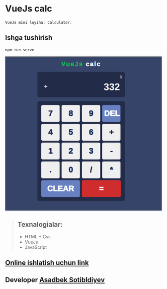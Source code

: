 # VueJs calc
```
VueJs mini loyiha: Calculator.
```
## Ishga tushirish
```
npm run serve
```
![Project preview](calculator.png)

> ## Texnalogialar:
> - HTML + Css
> - VueJs 
> - JavaScript

## [Online ishlatish uchun link](https://a-vue-calc.netlify.app/)
## Developer [Asadbek Sotibldiyev](https://https://github.com/asadbek-sotiboldiyev/)
